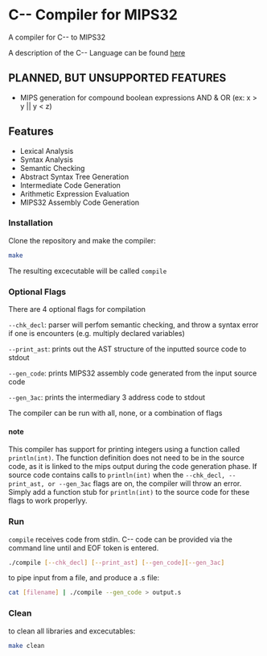 # C-- Compiler for MIPS32

A compiler for C-- to MIPS32

A description of the C-- Language can be found [here](CMM-LANGUAGE-SPEC.md)

## PLANNED, BUT UNSUPPORTED FEATURES

- MIPS generation for compound boolean expressions AND & OR (ex: x > y || y < z)

## Features

- Lexical Analysis
- Syntax Analysis
- Semantic Checking
- Abstract Syntax Tree Generation
- Intermediate Code Generation
- Arithmetic Expression Evaluation
- MIPS32 Assembly Code Generation

### Installation

Clone the repository and make the compiler:

```bash
make
```
The resulting excecutable will be called ```compile```

### Optional Flags
There are 4 optional flags for compilation

```--chk_decl```: parser will perfom semantic checking, and throw a syntax error if one is encounters (e.g. multiply declared variables)

```--print_ast```: prints out the AST structure of the inputted source code to stdout

```--gen_code```: prints MIPS32 assembly code generated from the input source code

```--gen_3ac```: prints the intermediary 3 address code to stdout

The compiler can be run with all, none, or a combination of flags

#### note

This compiler has support for printing integers using a function called ```println(int)```. The function definition does not need to be in the source code, as
it is linked to the mips output during the code generation phase. If source code contains calls to ```println(int)``` when the ```--chk_decl, --print_ast, or --gen_3ac``` flags
are on, the compiler will throw an error. Simply add a function stub for ```println(int)``` to the source code for these flags to work properlyy.

### Run

```compile``` receives code from stdin. C-- code can be provided via the command line until and EOF token is entered.

```bash
./compile [--chk_decl] [--print_ast] [--gen_code][--gen_3ac]
```

to pipe input from a file, and produce a .s file:
```bash
cat [filename] | ./compile --gen_code > output.s
```

### Clean
to clean all libraries and excecutables:

```bash
make clean
```
